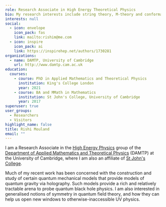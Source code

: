 ```yaml
---
role: Research Associate in High Energy Theoretical Physics
bio: My research interests include string theory, M-theory and conformal field theory
interests: null
social:
  - icon: envelope
    icon_pack: fas
    link: mailto:rishim@me.com
  - icon: inspire
    icon_pack: ai
    link: https://inspirehep.net/authors/1730281
organizations:
  - name: DAMTP, University of Cambridge
    url: http://www.damtp.cam.ac.uk
education:
  courses:
    - course: PhD in Applied Mathematics and Theoretical Physics
      institution: King's College London
      year: 2021
    - course: BA and MMath in Mathematics
      institution: St John's College, University of Cambridge
      year: 2017
superuser: true
user_groups:
  - Researchers
  - Visitors
highlight_name: false
title: Rishi Mouland
email: ""
---
```

I am a Research Associate in the [High Energy Physics](http://www.damtp.cam.ac.uk/research/hep/) group of the [Department of Applied Mathematics and Theoretical Physics](http://www.damtp.cam.ac.uk) (DAMTP) at the University of Cambridge, where I am also an affiliate of [St John's College](https://www.joh.cam.ac.uk).

Much of my recent work has been concerned with the construction and study of certain quantum mechanical models that provide models of quantum gravity via holography. Such models provide a rich and relatively tractable arena to probe quantum black hole physics. I am also interested in generalised notions of symmetry in quantum field theory, and how they can help us open new windows to otherwise-inaccessible UV physics.


